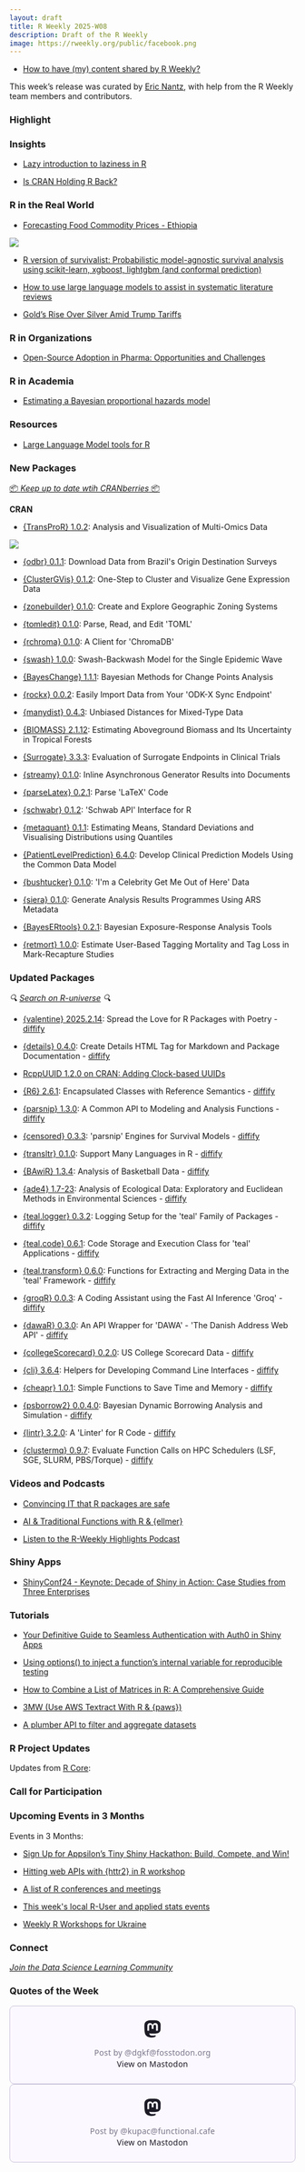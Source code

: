 ```yaml
---
layout: draft
title: R Weekly 2025-W08
description: Draft of the R Weekly
image: https://rweekly.org/public/facebook.png
---
```



+ [How to have (my) content shared by R Weekly?](https://github.com/rweekly/rweekly.org#how-to-have-my-content-shared-by-r-weekly)

This week’s release was curated by [Eric Nantz](https://bsky.app/profile/rpodcast.bsky.social), with help from the R Weekly team members and contributors.

### Highlight


### Insights

+ [Lazy introduction to laziness in R](https://blog.r-hub.io/2025/02/13/lazy-meanings/)

+ [Is CRAN Holding R Back?](https://arilamstein.com/blog/2025/02/12/is-cran-holding-r-back/)

### R in the Real World

+ [Forecasting Food Commodity Prices - Ethiopia](https://jokasan.github.io/FEWS_Ethiopia_Food_Prices/)

![](https://raw.githubusercontent.com/rweekly/image/master/2025/W08/food_prices_screenshot_600.png)

+ [R version of survivalist: Probabilistic model-agnostic survival analysis using scikit-learn, xgboost, lightgbm (and conformal prediction)](https://thierrymoudiki.github.io/blog/2025/02/12/r/R-agnostic-survival-analysis)

+ [How to use large language models to assist in systematic literature reviews](http://www.seascapemodels.org/rstats/2025/02/12/LLMs-for-literature-reviews.html)

+ [Gold’s Rise Over Silver Amid Trump Tariffs](https://datageeek.com/2025/02/13/golds-rise-over-silver-amid-trump-tariffs/)


### R in Organizations

+ [Open-Source Adoption in Pharma: Opportunities and Challenges](https://www.appsilon.com/post/open-source-pharma)

### R in Academia

+ [Estimating a Bayesian proportional hazards model](https://www.rdatagen.net/post/2025-02-11-estimating-a-bayesian-proportional-hazards-model/)

### Resources

+ [Large Language Model tools for R](https://luisdva.github.io/llmsr-book/)


### New Packages

<!-- <p class="added-hostname"><a href="https://rweekly.org/live" target="_blank" class="externalLink">📦 <i>Go Live for More New Pkgs</i> 📦</a></p> --> 
<p class="added-hostname"><a href="https://dirk.eddelbuettel.com/cranberries/cran/new/" target="_blank" class="externalLink">📦 <i>Keep up to date wtih CRANberries</i> 📦</a></p>


**CRAN**

+ [{TransProR} 1.0.2](https://cran.r-project.org/package=TransProR): Analysis and Visualization of Multi-Omics Data

![](https://raw.githubusercontent.com/rweekly/image/master/2025/W08/transpror_600.png)

+ [{odbr} 0.1.1](https://cran.r-project.org/package=odbr): Download Data from Brazil's Origin Destination Surveys

+ [{ClusterGVis} 0.1.2](https://cran.r-project.org/package=ClusterGVis): One-Step to Cluster and Visualize Gene Expression Data

+ [{zonebuilder} 0.1.0](https://cran.r-project.org/package=zonebuilder): Create and Explore Geographic Zoning Systems

+ [{tomledit} 0.1.0](https://cran.r-project.org/package=tomledit): Parse, Read, and Edit 'TOML'

+ [{rchroma} 0.1.0](https://cran.r-project.org/package=rchroma): A Client for 'ChromaDB'

+ [{swash} 1.0.0](https://cran.r-project.org/package=swash): Swash-Backwash Model for the Single Epidemic Wave

+ [{BayesChange} 1.1.1](https://cran.r-project.org/package=BayesChange): Bayesian Methods for Change Points Analysis

+ [{rockx} 0.0.2](https://cran.r-project.org/package=rockx): Easily Import Data from Your 'ODK-X Sync Endpoint'

+ [{manydist} 0.4.3](https://cran.r-project.org/package=manydist): Unbiased Distances for Mixed-Type Data

+ [{BIOMASS} 2.1.12](https://cran.r-project.org/package=BIOMASS): Estimating Aboveground Biomass and Its Uncertainty in Tropical Forests

+ [{Surrogate} 3.3.3](https://cran.r-project.org/package=Surrogate): Evaluation of Surrogate Endpoints in Clinical Trials

+ [{streamy} 0.1.0](https://cran.r-project.org/package=streamy): Inline Asynchronous Generator Results into Documents

+ [{parseLatex} 0.2.1](https://cran.r-project.org/package=parseLatex): Parse 'LaTeX' Code

+ [{schwabr} 0.1.2](https://cran.r-project.org/package=schwabr): 'Schwab API' Interface for R

+ [{metaquant} 0.1.1](https://cran.r-project.org/package=metaquant): Estimating Means, Standard Deviations and Visualising Distributions using Quantiles

+ [{PatientLevelPrediction} 6.4.0](https://cran.r-project.org/package=PatientLevelPrediction): Develop Clinical Prediction Models Using the Common Data Model

+ [{bushtucker} 0.1.0](https://cran.r-project.org/package=bushtucker): 'I'm a Celebrity Get Me Out of Here' Data

+ [{siera} 0.1.0](https://cran.r-project.org/package=siera): Generate Analysis Results Programmes Using ARS Metadata

+ [{BayesERtools} 0.2.1](https://cran.r-project.org/package=BayesERtools): Bayesian Exposure-Response Analysis Tools

+ [{retmort} 1.0.0](https://cran.r-project.org/package=retmort): Estimate User-Based Tagging Mortality and Tag Loss in Mark-Recapture Studies


### Updated Packages

<i>🔍 [Search on R-universe](https://r-universe.dev/search/) 🔍</i>

+ [{valentine} 2025.2.14](https://cran.r-project.org/package=valentine): Spread the Love for R Packages with Poetry - [diffify](https://diffify.com/R/valentine)

+ [{details} 0.4.0](https://cran.r-project.org/package=details): Create Details HTML Tag for Markdown and Package Documentation - [diffify](https://diffify.com/R/details)

+ [RcppUUID 1.2.0 on CRAN: Adding Clock-based UUIDs](http://dirk.eddelbuettel.com/blog/2025/02/12#rcppuuid_1.2.0)

+ [{R6} 2.6.1](https://cran.r-project.org/package=R6): Encapsulated Classes with Reference Semantics - [diffify](https://diffify.com/R/R6)

+ [{parsnip} 1.3.0](https://cran.r-project.org/package=parsnip): A Common API to Modeling and Analysis Functions - [diffify](https://diffify.com/R/parsnip)

+ [{censored} 0.3.3](https://cran.r-project.org/package=censored): 'parsnip' Engines for Survival Models - [diffify](https://diffify.com/R/censored)

+ [{transltr} 0.1.0](https://cran.r-project.org/package=transltr): Support Many Languages in R - [diffify](https://diffify.com/R/transltr)

+ [{BAwiR} 1.3.4](https://cran.r-project.org/package=BAwiR): Analysis of Basketball Data - [diffify](https://diffify.com/R/BAwiR)

+ [{ade4} 1.7-23](https://cran.r-project.org/package=ade4): Analysis of Ecological Data: Exploratory and Euclidean Methods in Environmental Sciences - [diffify](https://diffify.com/R/ade4)

+ [{teal.logger} 0.3.2](https://cran.r-project.org/package=teal.logger): Logging Setup for the 'teal' Family of Packages - [diffify](https://diffify.com/R/teal.logger)

+ [{teal.code} 0.6.1](https://cran.r-project.org/package=teal.code): Code Storage and Execution Class for 'teal' Applications - [diffify](https://diffify.com/R/teal.code)

+ [{teal.transform} 0.6.0](https://cran.r-project.org/package=teal.transform): Functions for Extracting and Merging Data in the 'teal' Framework - [diffify](https://diffify.com/R/teal.transform)

+ [{groqR} 0.0.3](https://cran.r-project.org/package=groqR): A Coding Assistant using the Fast AI Inference 'Groq' - [diffify](https://diffify.com/R/groqR)

+ [{dawaR} 0.3.0](https://cran.r-project.org/package=dawaR): An API Wrapper for 'DAWA' - 'The Danish Address Web API' - [diffify](https://diffify.com/R/dawaR)

+ [{collegeScorecard} 0.2.0](https://cran.r-project.org/package=collegeScorecard): US College Scorecard Data - [diffify](https://diffify.com/R/collegeScorecard)

+ [{cli} 3.6.4](https://cran.r-project.org/package=cli): Helpers for Developing Command Line Interfaces - [diffify](https://diffify.com/R/cli)

+ [{cheapr} 1.0.1](https://cran.r-project.org/package=cheapr): Simple Functions to Save Time and Memory - [diffify](https://diffify.com/R/cheapr)

+ [{psborrow2} 0.0.4.0](https://cran.r-project.org/package=psborrow2): Bayesian Dynamic Borrowing Analysis and Simulation - [diffify](https://diffify.com/R/psborrow2)

+ [{lintr} 3.2.0](https://cran.r-project.org/package=lintr): A 'Linter' for R Code - [diffify](https://diffify.com/R/lintr)

+ [{clustermq} 0.9.7](https://cran.r-project.org/package=clustermq): Evaluate Function Calls on HPC Schedulers (LSF, SGE, SLURM, PBS/Torque) - [diffify](https://diffify.com/R/clustermq)

### Videos and Podcasts

+ [Convincing IT that R packages are safe](https://www.youtube.com/watch?v=kgsBDcjC3d0)

+ [AI & Traditional Functions with R & {ellmer}](https://www.youtube.com/watch?v=fIVUFw0ml1M)

+ [Listen to the R-Weekly Highlights Podcast](https://serve.podhome.fm/r-weekly-highlights)

### Shiny Apps

+ [ShinyConf24 - Keynote: Decade of Shiny in Action: Case Studies from Three Enterprises](https://www.appsilon.com/post/shiny-decade-insights)

### Tutorials

+ [Your Definitive Guide to Seamless Authentication with Auth0 in Shiny Apps](https://www.datachamp.fr/en/posts/auth0/)

+ [Using options() to inject a function’s internal variable for reproducible testing](https://brodrigues.co/posts/2025-02-13-testthat.html)

+ [How to Combine a List of Matrices in R: A Comprehensive Guide](https://www.spsanderson.com/steveondata/posts/2025-02-10/)

+ [3MW (Use AWS Textract With R & {paws})](https://3mw.albert-rapp.de/p/use-aws-textract-with-r-paws)

+ [A plumber API to filter and aggregate datasets](https://discindo.org/posts/2025-02-13-plumber-snippet/)

<!--<div class="post-more-begin></div><div class="post-more-end"></div>-->

### R Project Updates

Updates from [R Core](http://developer.r-project.org/blosxom.cgi/R-devel/NEWS):

### Call for Participation

### Upcoming Events in 3 Months

Events in 3 Months:

+ [Sign Up for Appsilon’s Tiny Shiny Hackathon: Build, Compete, and Win!](https://www.appsilon.com/post/tiny-shiny-hackathon)

+ [Hitting web APIs with {httr2} in R workshop](https://r-posts.com/hitting-web-apis-with-httr2-in-r-workshop/)

+ [A list of R conferences and meetings](https://jumpingrivers.github.io/meetingsR/events.html)

+ [This week's local R-User and applied stats events](https://community.rstudio.com/c/irl)

+ [Weekly R Workshops for Ukraine](https://sites.google.com/view/dariia-mykhailyshyna/main/r-workshops-for-ukraine)

### Connect

<i>[Join the Data Science Learning Community](https://DSLC.io/)</i>


### Quotes of the Week

<blockquote class="mastodon-embed" data-embed-url="https://fosstodon.org/@dgkf/114008797665682468/embed" style="background: #FCF8FF; border-radius: 8px; border: 1px solid #C9C4DA; margin: 0; max-width: 540px; min-width: 270px; overflow: hidden; padding: 0;"> <a href="https://fosstodon.org/@dgkf/114008797665682468" target="_blank" style="align-items: center; color: #1C1A25; display: flex; flex-direction: column; font-family: system-ui, -apple-system, BlinkMacSystemFont, 'Segoe UI', Oxygen, Ubuntu, Cantarell, 'Fira Sans', 'Droid Sans', 'Helvetica Neue', Roboto, sans-serif; font-size: 14px; justify-content: center; letter-spacing: 0.25px; line-height: 20px; padding: 24px; text-decoration: none;"> <svg xmlns="http://www.w3.org/2000/svg" xmlns:xlink="http://www.w3.org/1999/xlink" width="32" height="32" viewBox="0 0 79 75"><path d="M74.7135 16.6043C73.6199 8.54587 66.5351 2.19527 58.1366 0.964691C56.7196 0.756754 51.351 0 38.9148 0H38.822C26.3824 0 23.7135 0.756754 22.2966 0.964691C14.1319 2.16118 6.67571 7.86752 4.86669 16.0214C3.99657 20.0369 3.90371 24.4888 4.06535 28.5726C4.29578 34.4289 4.34049 40.275 4.877 46.1075C5.24791 49.9817 5.89495 53.8251 6.81328 57.6088C8.53288 64.5968 15.4938 70.4122 22.3138 72.7848C29.6155 75.259 37.468 75.6697 44.9919 73.971C45.8196 73.7801 46.6381 73.5586 47.4475 73.3063C49.2737 72.7302 51.4164 72.086 52.9915 70.9542C53.0131 70.9384 53.0308 70.9178 53.0433 70.8942C53.0558 70.8706 53.0628 70.8445 53.0637 70.8179V65.1661C53.0634 65.1412 53.0574 65.1167 53.0462 65.0944C53.035 65.0721 53.0189 65.0525 52.9992 65.0371C52.9794 65.0218 52.9564 65.011 52.9318 65.0056C52.9073 65.0002 52.8819 65.0003 52.8574 65.0059C48.0369 66.1472 43.0971 66.7193 38.141 66.7103C29.6118 66.7103 27.3178 62.6981 26.6609 61.0278C26.1329 59.5842 25.7976 58.0784 25.6636 56.5486C25.6622 56.5229 25.667 56.4973 25.6775 56.4738C25.688 56.4502 25.7039 56.4295 25.724 56.4132C25.7441 56.397 25.7678 56.3856 25.7931 56.3801C25.8185 56.3746 25.8448 56.3751 25.8699 56.3816C30.6101 57.5151 35.4693 58.0873 40.3455 58.086C41.5183 58.086 42.6876 58.086 43.8604 58.0553C48.7647 57.919 53.9339 57.6701 58.7591 56.7361C58.8794 56.7123 58.9998 56.6918 59.103 56.6611C66.7139 55.2124 73.9569 50.665 74.6929 39.1501C74.7204 38.6967 74.7892 34.4016 74.7892 33.9312C74.7926 32.3325 75.3085 22.5901 74.7135 16.6043ZM62.9996 45.3371H54.9966V25.9069C54.9966 21.8163 53.277 19.7302 49.7793 19.7302C45.9343 19.7302 44.0083 22.1981 44.0083 27.0727V37.7082H36.0534V27.0727C36.0534 22.1981 34.124 19.7302 30.279 19.7302C26.8019 19.7302 25.0651 21.8163 25.0617 25.9069V45.3371H17.0656V25.3172C17.0656 21.2266 18.1191 17.9769 20.2262 15.568C22.3998 13.1648 25.2509 11.9308 28.7898 11.9308C32.8859 11.9308 35.9812 13.492 38.0447 16.6111L40.036 19.9245L42.0308 16.6111C44.0943 13.492 47.1896 11.9308 51.2788 11.9308C54.8143 11.9308 57.6654 13.1648 59.8459 15.568C61.9529 17.9746 63.0065 21.2243 63.0065 25.3172L62.9996 45.3371Z" fill="currentColor"/></svg> <div style="color: #787588; margin-top: 16px;">Post by @dgkf@fosstodon.org</div> <div style="font-weight: 500;">View on Mastodon</div> </a> </blockquote> <script data-allowed-prefixes="https://fosstodon.org/" async src="https://fosstodon.org/embed.js"></script>

<blockquote class="mastodon-embed" data-embed-url="https://functional.cafe/@kupac/113991110500790560/embed" style="background: #FCF8FF; border-radius: 8px; border: 1px solid #C9C4DA; margin: 0; max-width: 540px; min-width: 270px; overflow: hidden; padding: 0;"> <a href="https://functional.cafe/@kupac/113991110500790560" target="_blank" style="align-items: center; color: #1C1A25; display: flex; flex-direction: column; font-family: system-ui, -apple-system, BlinkMacSystemFont, 'Segoe UI', Oxygen, Ubuntu, Cantarell, 'Fira Sans', 'Droid Sans', 'Helvetica Neue', Roboto, sans-serif; font-size: 14px; justify-content: center; letter-spacing: 0.25px; line-height: 20px; padding: 24px; text-decoration: none;"> <svg xmlns="http://www.w3.org/2000/svg" xmlns:xlink="http://www.w3.org/1999/xlink" width="32" height="32" viewBox="0 0 79 75"><path d="M74.7135 16.6043C73.6199 8.54587 66.5351 2.19527 58.1366 0.964691C56.7196 0.756754 51.351 0 38.9148 0H38.822C26.3824 0 23.7135 0.756754 22.2966 0.964691C14.1319 2.16118 6.67571 7.86752 4.86669 16.0214C3.99657 20.0369 3.90371 24.4888 4.06535 28.5726C4.29578 34.4289 4.34049 40.275 4.877 46.1075C5.24791 49.9817 5.89495 53.8251 6.81328 57.6088C8.53288 64.5968 15.4938 70.4122 22.3138 72.7848C29.6155 75.259 37.468 75.6697 44.9919 73.971C45.8196 73.7801 46.6381 73.5586 47.4475 73.3063C49.2737 72.7302 51.4164 72.086 52.9915 70.9542C53.0131 70.9384 53.0308 70.9178 53.0433 70.8942C53.0558 70.8706 53.0628 70.8445 53.0637 70.8179V65.1661C53.0634 65.1412 53.0574 65.1167 53.0462 65.0944C53.035 65.0721 53.0189 65.0525 52.9992 65.0371C52.9794 65.0218 52.9564 65.011 52.9318 65.0056C52.9073 65.0002 52.8819 65.0003 52.8574 65.0059C48.0369 66.1472 43.0971 66.7193 38.141 66.7103C29.6118 66.7103 27.3178 62.6981 26.6609 61.0278C26.1329 59.5842 25.7976 58.0784 25.6636 56.5486C25.6622 56.5229 25.667 56.4973 25.6775 56.4738C25.688 56.4502 25.7039 56.4295 25.724 56.4132C25.7441 56.397 25.7678 56.3856 25.7931 56.3801C25.8185 56.3746 25.8448 56.3751 25.8699 56.3816C30.6101 57.5151 35.4693 58.0873 40.3455 58.086C41.5183 58.086 42.6876 58.086 43.8604 58.0553C48.7647 57.919 53.9339 57.6701 58.7591 56.7361C58.8794 56.7123 58.9998 56.6918 59.103 56.6611C66.7139 55.2124 73.9569 50.665 74.6929 39.1501C74.7204 38.6967 74.7892 34.4016 74.7892 33.9312C74.7926 32.3325 75.3085 22.5901 74.7135 16.6043ZM62.9996 45.3371H54.9966V25.9069C54.9966 21.8163 53.277 19.7302 49.7793 19.7302C45.9343 19.7302 44.0083 22.1981 44.0083 27.0727V37.7082H36.0534V27.0727C36.0534 22.1981 34.124 19.7302 30.279 19.7302C26.8019 19.7302 25.0651 21.8163 25.0617 25.9069V45.3371H17.0656V25.3172C17.0656 21.2266 18.1191 17.9769 20.2262 15.568C22.3998 13.1648 25.2509 11.9308 28.7898 11.9308C32.8859 11.9308 35.9812 13.492 38.0447 16.6111L40.036 19.9245L42.0308 16.6111C44.0943 13.492 47.1896 11.9308 51.2788 11.9308C54.8143 11.9308 57.6654 13.1648 59.8459 15.568C61.9529 17.9746 63.0065 21.2243 63.0065 25.3172L62.9996 45.3371Z" fill="currentColor"/></svg> <div style="color: #787588; margin-top: 16px;">Post by @kupac@functional.cafe</div> <div style="font-weight: 500;">View on Mastodon</div> </a> </blockquote> <script data-allowed-prefixes="https://functional.cafe/" async src="https://functional.cafe/embed.js"></script>


